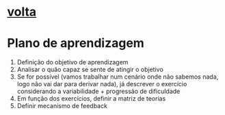 # [volta](readme.md)

# Plano de aprendizagem

1. Definição do objetivo de aprendizagem
2. Analisar o quão capaz se sente de atingir o objetivo
3. Se for possível (vamos trabalhar num cenário onde não sabemos nada, logo não vai dar para derivar nada), já descrever o exercício considerando a variabilidade + progressão de dificuldade
4. Em função dos exercícios, definir a matriz de teorias
5. Definir mecanismo de feedback
